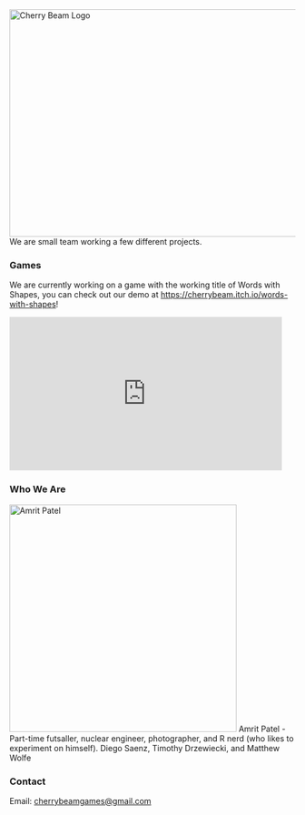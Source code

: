 <img src="https://user-images.githubusercontent.com/90300147/132555506-5330a9e2-1bb7-4a02-9d19-746da0ef9fd9.jpg" alt="Cherry Beam Logo" style="float:center;width:600px;height:400px;">
We are small team working a few different projects.

### Games

We are currently working on a game with the working title of Words with Shapes, you can check out our demo at https://cherrybeam.itch.io/words-with-shapes!

<iframe src="https://giphy.com/embed/Juxh8Wnrd3kMj1SJZn" width="480" height="270" frameBorder="0" class="giphy-embed" allowFullScreen></iframe>


### Who We Are
<img src="https://user-images.githubusercontent.com/90300147/132558030-4493810b-7e65-4847-ab64-cc8b4abca327.jpeg" alt="Amrit Patel" style="width:400px;height:400px;">
Amrit Patel - Part-time futsaller, nuclear engineer, photographer, and R nerd (who likes to experiment on himself).
Diego Saenz, Timothy Drzewiecki, and Matthew Wolfe

### Contact

Email: cherrybeamgames@gmail.com

